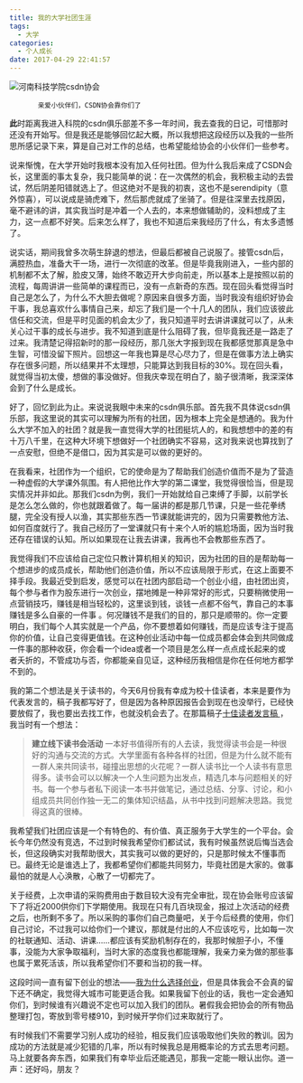 ```yaml
---
title: 我的大学社团生涯
tags:
  - 大学
categories:
  - 个人成长
date: 2017-04-29 22:41:57
---
```


![河南科技学院csdn协会](http://upload-images.jianshu.io/upload_images/4216495-fb1e016cddddaecf.jpg?imageMogr2/auto-orient/strip%7CimageView2/2/w/1240)

           亲爱小伙伴们，CSDN协会靠你们了
**此**时距离我进入科院的csdn俱乐部差不多一年时间，我去查我的日记，可惜那时还没有开始写。但是我还是能够回忆起大概，所以我想把这段经历以及我的一些所思所感记录下来，算是自己对工作的总结，也希望能给协会的小伙伴们一些参考。
<!-- more -->
说来惭愧，在大学开始时我根本没有加入任何社团。但为什么我后来成了CSDN会长，这里面的事太复杂，我只能简单的说：在一次偶然的机会，我积极主动的去尝试，然后阴差阳错就选上了。但这绝对不是我的初衷，这也不是serendipity（意外惊喜），可以说成是骑虎难下，然后那虎就成了坐骑了。但是往深里去找原因，毫不避讳的讲，其实我当时是冲着一个人去的，本来想做辅助的，没料想成了主力，这一点都不好笑。后来怎么样了，我也不知道后来我经历了什么，有太多遗憾了。

说实话，期间我曾多次萌生辞退的想法，但最后都被自己说服了。接管csdn后，满腔热血，准备大干一场，进行一次彻底的改革。但是毕竟我刚进入，一些内部的机制都不太了解，脸皮又薄，始终不敢迈开大步向前走，所以基本上是按照以前的流程，每周讲讲一些简单的课程而已，没有一点新奇的东西。现在回头看觉得当时自己是怎么了，为什么不大胆去做呢？原因来自很多方面，当时我没有组织好协会干事，我总喜欢什么事情自己来，却忘了我们是一个十几人的团队，我们应该彼此信任和交流，但是平时见面的机会太少了，我只知道平时去讲讲课就可以了，从未关心过干事的成长与进步。我不知道到底是什么阻碍了我，但毕竟我还是一路走了过来。我清楚记得招新时的那一段经历，那几张大字报到现在我都感觉那真是急中生智，可惜没留下照片。回想这一年我也算是尽心尽力了，但是在做事方法上确实存在很多问题，所以结果并不太理想，只能算达到我目标的30%。现在回头看，就觉得当初太傻，想做的事没做好。但我庆幸现在明白了，脑子很清晰，我深深体会到了什么是成长。

好了，回忆到此为止。来说说我眼中未来的csdn俱乐部。首先我不具体说csdn俱乐部，我这里说的其实可以理解为所有的社团，因为根本上完全是想通的。我为什么大学不加入的社团？就是我一直觉得大学的社团挺坑人的，和我想想中的差的有十万八千里，在这种大环境下想做好一个社团确实不容易，这对我来说也算找到了一点安慰，但绝不是借口，因为其实是可以做的更好的。

在我看来，社团作为一个组织，它的使命是为了帮助我们创造价值而不是为了营造一种虚假的大学课外氛围。有人把他比作大学的第二课堂，我觉得很恰当，但是现实情况并非如此。那我们csdn为例，我们一开始就给自己束缚了手脚，以前学长是怎么怎么做的，你也就跟着做了。每一届讲的都是那几节课，只是一些花拳绣腿，完全没有授人以渔，其实那些东西一节课就能讲完的，因为只需要教他方法、如何百度就行了。我自己经历了一堂课就只有十来个人听的尴尬场面，因为当时我还存在错误的认知。所以如果现在让我去讲课，我再也不会教那些东西了。

我觉得我们不应该给自己定位只教计算机相关的知识，因为社团的目的是帮助每一个想进步的成员成长，帮助他们创造价值，所以不应该局限于形式，在这上面要不择手段。我最近受到启发，感觉可以在社团内部启动一个创业小组，由社团出资，每个参与者作为股东进行一次创业，摆地摊是一种非常好的形式，只要稍微使用一点营销技巧，赚钱是相当轻松的，这里谈到钱，谈钱一点都不俗气，靠自己的本事赚钱是多么自豪的一件事 。何况赚钱不是我们的目的，那只是顺带的。你一定要明白，我们每个人其实就是一个产品，你不要想着如何赚钱，而是应该专注于提高你的价值，让自己变得更值钱。在这种创业活动中每一位成员都会体会到共同做成一件事的那种收获，你会看一个idea或者一个项目是怎么样一点点成长起来的或者夭折的，不管成功与否，你都能亲自见证，这种经历我相信是你在任何地方都学不到的。

我的第二个想法是关于读书的，今天6月份我有幸成为校十佳读者，本来是要作为代表发言的，稿子我都写好了，但是因为各种原因报告会到现在也没举行，已经快要放假了，我也要出去找工作，也就没机会去了。在那篇稿子[十佳读者发言稿 ](http://www.jianshu.com/p/aa06c5debc4e)，我当时有一个想法：
 > **建立线下读书会活动**
一本好书值得所有的人去读，我觉得读书会是一种很好的沟通与交流的方式。大学里面有各种各样的社团，但是为什么就不能有一群人来共同读书，碰撞出思想的火花呢？一群人读书比一个人读书有意思得多。读书会可以以解决一个人生问题为出发点，精选几本与问题相关的好书。每一个参与者私下阅读一本书并做笔记，通过总结、分享、讨论，和小组成员共同创作独一无二的集体知识结晶，从书中找到问题解决思路。我觉得这真的很棒。

我希望我们社团应该是一个有特色的、有价值、真正服务于大学生的一个平台。会长今年仍然没有竞选，不过到时候我希望你们都试试，我有时候虽然说后悔当选会长，但这段确实对我帮助很大，其实我可以做的更好的，只是那时候太不懂事而已。最终无论是谁选上了，我都希望你们都能共同努力，毕竟社团是大家的。做事最怕的就是人心涣散，心散了一切都完了。

关于经费，上次申请的采购费用由于数目较大没有完全审批，现在协会账号应该留下了将近2000供你们下学期使用。我现在只有几百块现金，报过上次活动的经费之后，也所剩不多了。所以采购的事你们自己商量吧，关于今后经费的使用，你们自己讨论，不过我可以给你们一个建议，那就是付出的人不应该吃亏，比如每一次的社联通知、活动、讲课……都应该有奖励机制存在的，我那时候胆子小，不懂事，没能为大家争取福利，当时大家的态度我也都能理解，我亲力亲为做的那些事也属于累死活该，所以我希望你们不要和当初的我一样。

这段时间一直有留下创业的想法——[我为什么选择创业](http://www.jianshu.com/p/dfb7a786d595)，但是具体我会不会真的留下还不确定，我觉得大城市可能更适合我。如果我留下创业的话，我也一定会通知你们，到时候谁有兴趣说不定也可以加入我们的团队。暑假我会把协会的所有物品整理打包，寄放到零号楼910，到时候开学你们过来取就行了。

有时候我们不需要学习别人成功的经验，相反我们应该吸取他们失败的教训。因为成功的方法就是减少犯错的几率，所以有时候我总是用概率论的方式去思考问题。马上就要各奔东西，如果我们有幸毕业后还能遇见，那我一定能一眼认出你。道一声：还好吗，朋友？